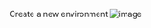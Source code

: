 Create a new environment
![image](https://github.com/user-attachments/assets/47dfad74-8392-4c50-92a8-da4e6bf4fb28)
